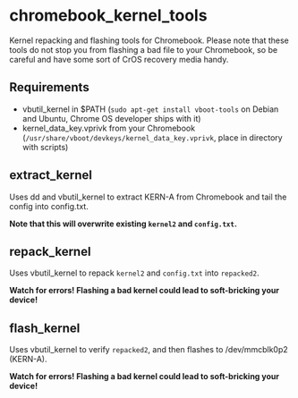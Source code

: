 # chromebook_kernel_tools
Kernel repacking and flashing tools for Chromebook.
Please note that these tools do not stop you from flashing a bad file to your Chromebook, so be careful and have some sort of CrOS recovery media handy.


## Requirements

- vbutil_kernel in $PATH (`sudo apt-get install vboot-tools` on Debian and Ubuntu, Chrome OS developer ships with it)
- kernel_data_key.vprivk from your Chromebook (`/usr/share/vboot/devkeys/kernel_data_key.vprivk`, place in directory with scripts)

## extract_kernel

Uses dd and vbutil_kernel to extract KERN-A from Chromebook and tail the config into config.txt.

**Note that this will overwrite existing `kernel2` and `config.txt`.**

## repack_kernel

Uses vbutil_kernel to repack `kernel2` and `config.txt` into `repacked2`. 

**Watch for errors! Flashing a bad kernel could lead to soft-bricking your device!**

## flash_kernel

Uses vbutil_kernel to verify `repacked2`, and then flashes to /dev/mmcblk0p2 (KERN-A).

**Watch for errors! Flashing a bad kernel could lead to soft-bricking your device!**

